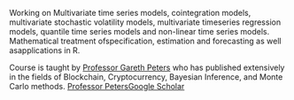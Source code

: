 Working on Multivariate time series models, cointegration models, multivariate stochastic volatility models, multivariate timeseries regression models, quantile time series models and non-linear time series models. Mathematical treatment ofspecification, estimation and forecasting as well asapplications in R.

Course is taught by [Professor Gareth Peters](https://en.wikipedia.org/wiki/Gareth_W._Peters) who has published extensively in the fields of Blockchain, Cryptocurrency, Bayesian Inference, and Monte Carlo methods. [Professor PetersGoogle Scholar](https://scholar.google.co.jp/citations?user=lsb_nJoAAAAJ&hl=en)

